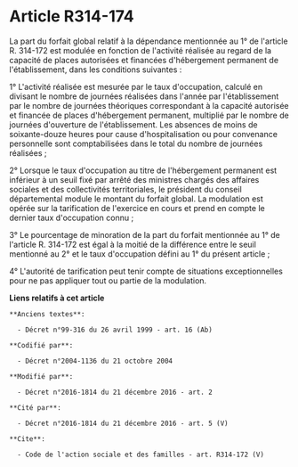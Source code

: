# Article R314-174

La part du forfait global relatif à la dépendance mentionnée au 1° de l'article R. 314-172 est modulée en fonction de
l'activité réalisée au regard de la capacité de places autorisées et financées d'hébergement permanent de l'établissement,
dans les conditions suivantes : 

1° L'activité réalisée est mesurée par le taux d'occupation, calculé en divisant le nombre de journées réalisées dans l'année
par l'établissement par le nombre de journées théoriques correspondant à la capacité autorisée et financée de places
d'hébergement permanent, multiplié par le nombre de journées d'ouverture de l'établissement. Les absences de moins de
soixante-douze heures pour cause d'hospitalisation ou pour convenance personnelle sont comptabilisées dans le total du nombre
de journées réalisées ; 

2° Lorsque le taux d'occupation au titre de l'hébergement permanent est inférieur à un seuil fixé par arrêté des ministres
chargés des affaires sociales et des collectivités territoriales, le président du conseil départemental module le montant du
forfait global. La modulation est opérée sur la tarification de l'exercice en cours et prend en compte le dernier taux
d'occupation connu ; 

3° Le pourcentage de minoration de la part du forfait mentionnée au 1° de l'article R. 314-172 est égal à la moitié de la
différence entre le seuil mentionné au 2° et le taux d'occupation défini au 1° du présent article ; 

4° L'autorité de tarification peut tenir compte de situations exceptionnelles pour ne pas appliquer tout ou partie de la
modulation.

**Liens relatifs à cet article**

	**Anciens textes**:

	  - Décret n°99-316 du 26 avril 1999 - art. 16 (Ab)

	**Codifié par**:

	  - Décret n°2004-1136 du 21 octobre 2004

	**Modifié par**:

	  - Décret n°2016-1814 du 21 décembre 2016 - art. 2

	**Cité par**:

	  - Décret n°2016-1814 du 21 décembre 2016 - art. 5 (V)

	**Cite**:

	  - Code de l'action sociale et des familles - art. R314-172 (V)
